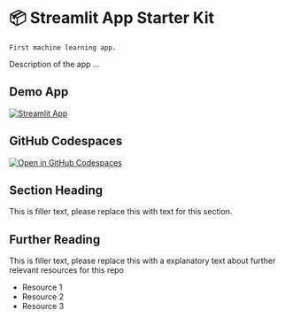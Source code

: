 # 📦 Streamlit App Starter Kit 
```
First machine learning app.
```

Description of the app ...

## Demo App

[![Streamlit App](https://static.streamlit.io/badges/streamlit_badge_black_white.svg)](https://firstapp.streamlit.app/)

## GitHub Codespaces

[![Open in GitHub Codespaces](https://github.com/codespaces/badge.svg)](https://codespaces.new/streamlit/app-starter-kit?quickstart=1)

## Section Heading

This is filler text, please replace this with text for this section.

## Further Reading

This is filler text, please replace this with a explanatory text about further relevant resources for this repo
- Resource 1
- Resource 2
- Resource 3
